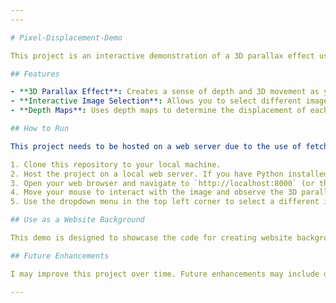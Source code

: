 ```yaml
---
---

# Pixel-Displacement-Demo

This project is an interactive demonstration of a 3D parallax effect using pixel displacement based on depth maps. It's built with [Three.js](https://threejs.org/) and [GSAP](https://greensock.com/gsap/), two powerful libraries for creating rich, interactive web experiences. This demo showcases the code I wrote for creating immersive website backgrounds using this effect. It has not been optimized for touch devices yet.

## Features

- **3D Parallax Effect**: Creates a sense of depth and 3D movement as you move your mouse.
- **Interactive Image Selection**: Allows you to select different images and observe the depth-based displacement effect.
- **Depth Maps**: Uses depth maps to determine the displacement of each pixel, creating a realistic and immersive 3D effect.

## How to Run

This project needs to be hosted on a web server due to the use of fetch API and same-origin policy restrictions in browsers. Here are the steps to run it:

1. Clone this repository to your local machine.
2. Host the project on a local web server. If you have Python installed, you can do this by running `python -m http.server` (for Python 3) or `python -m SimpleHTTPServer` (for Python 2) in the project directory.
3. Open your web browser and navigate to `http://localhost:8000` (or the port you chose).
4. Move your mouse to interact with the image and observe the 3D parallax effect.
5. Use the dropdown menu in the top left corner to select a different image.

## Use as a Website Background

This demo is designed to showcase the code for creating website backgrounds using this effect. If you're interested in using this effect as a background for your own website, check out my other repository where I provide code that is set up for this purpose.

## Future Enhancements

I may improve this project over time. Future enhancements may include optimizations for touch devices, more image options, additional controls for adjusting the depth effect, and performance optimizations for smoother animations.

---
```

